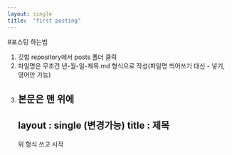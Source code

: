 ```yaml
---
layout: single
title:  "first posting"
---
```


#포스팅 하는법
1. 깃헙 repository에서 posts 폴더 클릭
2. 파일명은 무조건 년-월-일-제목.md 형식으로 작성(파일명 띄어쓰기 대신 - 넣기, 영어만 가능)
3. 본문은 맨 위에 
    --- 
    layout : single (변경가능)
    title : 제목
    ---   
    위 형식 쓰고 시작
